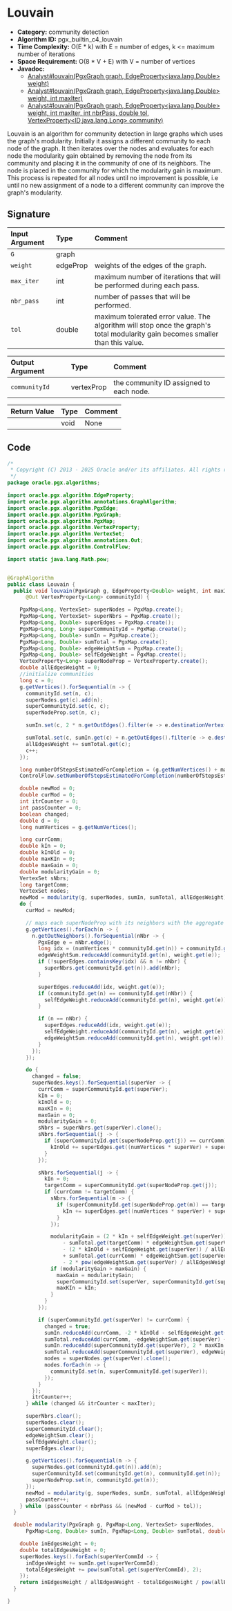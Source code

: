# Louvain

- **Category:** community detection
- **Algorithm ID:** pgx_builtin_c4_louvain
- **Time Complexity:** O(E * k) with E = number of edges, k <= maximum number of iterations
- **Space Requirement:** O(8 * V + E) with V = number of vertices
- **Javadoc:**
  - [Analyst#louvain(PgxGraph graph, EdgeProperty<java.lang.Double> weight)](https://docs.oracle.com/en/database/oracle/property-graph/25.1/spgjv/oracle/pgx/api/Analyst.html#louvain_oracle_pgx_api_PgxGraph_oracle_pgx_api_EdgeProperty_)
  - [Analyst#louvain(PgxGraph graph, EdgeProperty<java.lang.Double> weight, int maxIter)](https://docs.oracle.com/en/database/oracle/property-graph/25.1/spgjv/oracle/pgx/api/Analyst.html#louvain_oracle_pgx_api_PgxGraph_oracle_pgx_api_EdgeProperty_int_)
  - [Analyst#louvain(PgxGraph graph, EdgeProperty<java.lang.Double> weight, int maxIter, int nbrPass, double tol, VertexProperty<ID,java.lang.Long> community)](https://docs.oracle.com/en/database/oracle/property-graph/25.1/spgjv/oracle/pgx/api/Analyst.html#louvain_oracle_pgx_api_PgxGraph_oracle_pgx_api_EdgeProperty_int_int_double_oracle_pgx_api_VertexProperty_)

Louvain is an algorithm for community detection in large graphs which uses the graph's modularity. Initially it assigns a different community to each node of the graph. It then iterates over the nodes and evaluates for each node the modularity gain obtained by removing the node from its community and placing it in the community of one of its neighbors. The node is placed in the community for which the modularity gain is maximum. This process is repeated for all nodes until no improvement is possible, i.e until no new assignment of a node to a different community can improve the graph's modularity.

## Signature

| Input Argument | Type | Comment |
| :--- | :--- | :--- |
| `G` | graph | |
| `weight` | edgeProp<double> | weights of the edges of the graph. |
| `max_iter` | int | maximum number of iterations that will be performed during each pass. |
| `nbr_pass` | int | number of passes that will be performed. |
| `tol` | double | maximum tolerated error value. The algorithm will stop once the graph's total modularity gain becomes smaller than this value. |

| Output Argument | Type | Comment |
| :--- | :--- | :--- |
| `communityId` | vertexProp<long> | the community ID assigned to each node. |

| Return Value | Type | Comment |
| :--- | :--- | :--- |
| | void | None |

## Code

```java
/*
 * Copyright (C) 2013 - 2025 Oracle and/or its affiliates. All rights reserved.
 */
package oracle.pgx.algorithms;

import oracle.pgx.algorithm.EdgeProperty;
import oracle.pgx.algorithm.annotations.GraphAlgorithm;
import oracle.pgx.algorithm.PgxEdge;
import oracle.pgx.algorithm.PgxGraph;
import oracle.pgx.algorithm.PgxMap;
import oracle.pgx.algorithm.VertexProperty;
import oracle.pgx.algorithm.VertexSet;
import oracle.pgx.algorithm.annotations.Out;
import oracle.pgx.algorithm.ControlFlow;

import static java.lang.Math.pow;


@GraphAlgorithm
public class Louvain {
  public void louvain(PgxGraph g, EdgeProperty<Double> weight, int maxIter, int nbrPass, double tol,
      @Out VertexProperty<Long> communityId) {

    PgxMap<Long, VertexSet> superNodes = PgxMap.create();
    PgxMap<Long, VertexSet> superNbrs = PgxMap.create();
    PgxMap<Long, Double> superEdges = PgxMap.create();
    PgxMap<Long, Long> superCommunityId = PgxMap.create();
    PgxMap<Long, Double> sumIn = PgxMap.create();
    PgxMap<Long, Double> sumTotal = PgxMap.create();
    PgxMap<Long, Double> edgeWeightSum = PgxMap.create();
    PgxMap<Long, Double> selfEdgeWeight = PgxMap.create();
    VertexProperty<Long> superNodeProp = VertexProperty.create();
    double allEdgesWeight = 0;
    //initialize communities
    long c = 0;
    g.getVertices().forSequential(n -> {
      communityId.set(n, c);
      superNodes.get(c).add(n);
      superCommunityId.set(c, c);
      superNodeProp.set(n, c);

      sumIn.set(c, 2 * n.getOutEdges().filter(e -> e.destinationVertex() == n).sum(weight));

      sumTotal.set(c, sumIn.get(c) + n.getOutEdges().filter(e -> e.destinationVertex() != n).sum(weight));
      allEdgesWeight += sumTotal.get(c);
      c++;
    });

    long numberOfStepsEstimatedForCompletion = (g.getNumVertices() + maxIter + 1) * nbrPass;
    ControlFlow.setNumberOfStepsEstimatedForCompletion(numberOfStepsEstimatedForCompletion);

    double newMod = 0;
    double curMod = 0;
    int itrCounter = 0;
    int passCounter = 0;
    boolean changed;
    double d = 0;
    long numVertices = g.getNumVertices();

    long currComm;
    double kIn = 0;
    double kInOld = 0;
    double maxKIn = 0;
    double maxGain = 0;
    double modularityGain = 0;
    VertexSet sNbrs;
    long targetComm;
    VertexSet nodes;
    newMod = modularity(g, superNodes, sumIn, sumTotal, allEdgesWeight);
    do {
      curMod = newMod;

      // maps each superNodeProp with its neighbors with the aggregate total weight of the edges
      g.getVertices().forEach(n -> {
        n.getOutNeighbors().forSequential(nNbr -> {
          PgxEdge e = nNbr.edge();
          long idx = (numVertices * communityId.get(n)) + communityId.get(nNbr);
          edgeWeightSum.reduceAdd(communityId.get(n), weight.get(e));
          if (!superEdges.containsKey(idx) && n != nNbr) {
            superNbrs.get(communityId.get(n)).add(nNbr);
          }

          superEdges.reduceAdd(idx, weight.get(e));
          if (communityId.get(n) == communityId.get(nNbr)) {
            selfEdgeWeight.reduceAdd(communityId.get(n), weight.get(e));
          }

          if (n == nNbr) {
            superEdges.reduceAdd(idx, weight.get(e));
            selfEdgeWeight.reduceAdd(communityId.get(n), weight.get(e));
            edgeWeightSum.reduceAdd(communityId.get(n), weight.get(e));
          }
        });
      });

      do {
        changed = false;
        superNodes.keys().forSequential(superVer -> {
          currComm = superCommunityId.get(superVer);
          kIn = 0;
          kInOld = 0;
          maxKIn = 0;
          maxGain = 0;
          modularityGain = 0;
          sNbrs = superNbrs.get(superVer).clone();
          sNbrs.forSequential(j -> {
            if (superCommunityId.get(superNodeProp.get(j)) == currComm) {
              kInOld += superEdges.get((numVertices * superVer) + superNodeProp.get(j));
            }
          });

          sNbrs.forSequential(j -> {
            kIn = 0;
            targetComm = superCommunityId.get(superNodeProp.get(j));
            if (currComm != targetComm) {
              sNbrs.forSequential(m -> {
                if (superCommunityId.get(superNodeProp.get(m)) == targetComm) {
                  kIn += superEdges.get((numVertices * superVer) + superNodeProp.get(m));
                }
              });

              modularityGain = (2 * kIn + selfEdgeWeight.get(superVer)) / allEdgesWeight
                  - sumTotal.get(targetComm) * edgeWeightSum.get(superVer) * 2 / pow(allEdgesWeight, 2)
                  - (2 * kInOld + selfEdgeWeight.get(superVer)) / allEdgesWeight
                  + sumTotal.get(currComm) * edgeWeightSum.get(superVer) * 2 / pow(allEdgesWeight, 2)
                  - 2 * pow(edgeWeightSum.get(superVer) / allEdgesWeight, 2);
              if (modularityGain > maxGain) {
                maxGain = modularityGain;
                superCommunityId.set(superVer, superCommunityId.get(superNodeProp.get(j)));
                maxKIn = kIn;
              }
            }
          });

          if (superCommunityId.get(superVer) != currComm) {
            changed = true;
            sumIn.reduceAdd(currComm, -2 * kInOld - selfEdgeWeight.get(superVer));
            sumTotal.reduceAdd(currComm, -edgeWeightSum.get(superVer) + kInOld);
            sumIn.reduceAdd(superCommunityId.get(superVer), 2 * maxKIn + selfEdgeWeight.get(superVer));
            sumTotal.reduceAdd(superCommunityId.get(superVer), edgeWeightSum.get(superVer));
            nodes = superNodes.get(superVer).clone();
            nodes.forEach(n -> {
              communityId.set(n, superCommunityId.get(superVer));
            });
          }
        });
        itrCounter++;
      } while (changed && itrCounter < maxIter);

      superNbrs.clear();
      superNodes.clear();
      superCommunityId.clear();
      edgeWeightSum.clear();
      selfEdgeWeight.clear();
      superEdges.clear();

      g.getVertices().forSequential(n -> {
        superNodes.get(communityId.get(n)).add(n);
        superCommunityId.set(communityId.get(n), communityId.get(n));
        superNodeProp.set(n, communityId.get(n));
      });
      newMod = modularity(g, superNodes, sumIn, sumTotal, allEdgesWeight);
      passCounter++;
    } while (passCounter < nbrPass && (newMod - curMod > tol));
  }

  double modularity(PgxGraph g, PgxMap<Long, VertexSet> superNodes,
      PgxMap<Long, Double> sumIn, PgxMap<Long, Double> sumTotal, double allEdgesWeight) {

    double inEdgesWeight = 0;
    double totalEdgesWeight = 0;
    superNodes.keys().forEach(superVerCommId -> {
      inEdgesWeight += sumIn.get(superVerCommId);
      totalEdgesWeight += pow(sumTotal.get(superVerCommId), 2);
    });
    return inEdgesWeight / allEdgesWeight - totalEdgesWeight / pow(allEdgesWeight, 2);
  }

}
```
